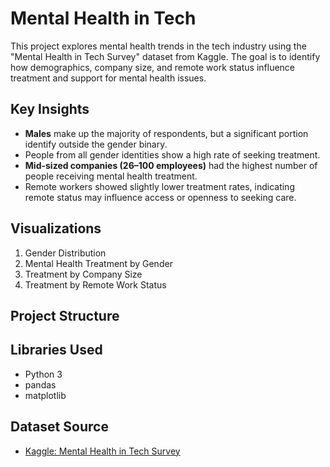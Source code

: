 # Mental Health in Tech

This project explores mental health trends in the tech industry using the "Mental Health in Tech Survey" dataset from Kaggle. The goal is to identify how demographics, company size, and remote work status influence treatment and support for mental health issues.

## Key Insights

- **Males** make up the majority of respondents, but a significant portion identify outside the gender binary.
- People from all gender identities show a high rate of seeking treatment.
- **Mid-sized companies (26–100 employees)** had the highest number of people receiving mental health treatment.
- Remote workers showed slightly lower treatment rates, indicating remote status may influence access or openness to seeking care.

## Visualizations

1. Gender Distribution
2. Mental Health Treatment by Gender
3. Treatment by Company Size
4. Treatment by Remote Work Status

##  Project Structure


##  Libraries Used

- Python 3
- pandas
- matplotlib

##  Dataset Source

- [Kaggle: Mental Health in Tech Survey](https://www.kaggle.com/datasets/osmi/mental-health-in-tech-survey)
